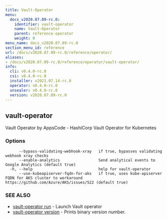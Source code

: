 ```yaml
---
title: Vault-Operator
menu:
  docs_v2020.07.09-rc.0:
    identifier: vault-operator
    name: Vault-Operator
    parent: reference-operator
    weight: 0
menu_name: docs_v2020.07.09-rc.0
section_menu_id: reference
url: /docs/v2020.07.09-rc.0/reference/operator/
aliases:
- /docs/v2020.07.09-rc.0/reference/operator/vault-operator/
info:
  cli: v0.4.0-rc.0
  csi: v0.4.0-rc.0
  installer: v2021.07.14-rc.0
  operator: v0.4.0-rc.0
  unsealer: v0.4.0-rc.0
  version: v2020.07.09-rc.0
---
```


## vault-operator

Vault Operator by AppsCode - HashiCorp Vault Operator for Kubernetes

### Options

```
      --bypass-validating-webhook-xray   if true, bypasses validating webhook xray checks
      --enable-analytics                 Send analytical events to Google Analytics (default true)
  -h, --help                             help for vault-operator
      --use-kubeapiserver-fqdn-for-aks   if true, uses kube-apiserver FQDN for AKS cluster to workaround https://github.com/Azure/AKS/issues/522 (default true)
```

### SEE ALSO

* [vault-operator run](/docs/v2020.07.09-rc.0/reference/operator/vault-operator_run)	 - Launch Vault operator
* [vault-operator version](/docs/v2020.07.09-rc.0/reference/operator/vault-operator_version)	 - Prints binary version number.

